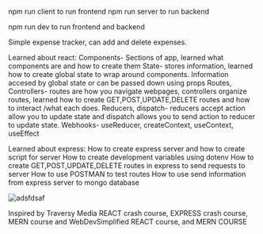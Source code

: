 npm run client to run frontend
npm run server to run backend

npm run dev to run frontend and backend

Simple expense tracker, can add and delete expenses.

Learned about react:
  Components- Sections of app, learned what components are and how to create them
  State- stores information, learned how to create global state to wrap around components. Information accesed by global state or can be passed down using props
  Routes, Controllers- routes are how you navigate webpages, controllers organize routes, learned how to create GET,POST,UPDATE,DELETE routes and how to interact 
  /what each does.
  Reducers, dispatch- reducers accept action allow you to update state and dispatch allows you to send action to reducer to update state.
  Webhooks- useReducer, createContext, useContext, useEffect
  
Learned about express:
  How to create express server and how to create script for server
  How to create development variables using dotenv
  How to create GET,POST,UPDATE,DELETE routes in express to send requests to server
  How to use POSTMAN to test routes
  How to use send information from express server to mongo database
  
 
 
![adsfdsaf](https://user-images.githubusercontent.com/72369993/184523113-fe3794a0-3f0b-4fae-be7b-af259ef7c001.PNG)

Inspired by Traversy Media REACT crash course, EXPRESS crash course, MERN course and WebDevSimplified REACT course, and MERN COURSE
